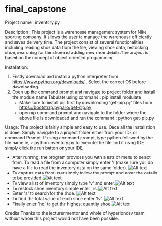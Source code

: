 # final_capstone
Project name :
inventory.py

Description :
This project is a warehouse management system for Nike sporting company. It allows the user to manage the warehouse efficiently and saves delivery time.
The project consist of several functionalities including reading shoe data from the file, viewing shoe data, restocking shoe, searching for the shoeand adding new shoe details.The project is based on the concept of object oriented programming.

Installation:
1. Firstly download and install a python interpreter from https://www.python.org/downloads/ . Select the correct OS before downloading.
2. Open up the command prompt and navigate to project folder and install the module name Tabulate using command  : pip install modulate 
   - Make sure to install pip first by downloading 'get-pip.py' files from https://bootstrap.pypa.io/get-pip.py 
   - open up command prompt and navigate to the folder where the above file is downloaded and run the command : python get-pip.py

Usage:
The project is fairly simple and easy to use. Once all the installation is done. Simply navigate to a project folder either from your IDE or command Prompt.
If using command prompt, type python followed by the file name ie, > python inventory.py to execute the file and if using IDE simply click the run button on your IDE. 
- After running, the program provides you with a lists of menu to select from. To read a file from a computer simply enter 'r'(make sure you do have a file to read the inventory data on the same folder).
![Alt text](https://github.com/4rr0wh34d/final_capstone/tree/main/read_file.jpg?raw=true "File Read")
- To capture data from user simply follow the prompt and enter the details to be provided.![Alt text](https://github.com/4rr0wh34d/final_capstone/tree/main/capture.jpg?raw=true "Capture Input")
- To view a list of inventory simply type 'v' and enter.![Alt text](https://github.com/4rr0wh34d/final_capstone/tree/main/view_file.jpg?raw=true "view file")
- To restock shoe inventory simple enter 'rs'.![Alt text](https://github.com/4rr0wh34d/final_capstone/tree/main/restock.jpg?raw=true "Restock")
- Enter 's' to search for the shoe. ![Alt text](https://github.com/4rr0wh34d/final_capstone/tree/main/search_shoe.jpg?raw=true "Search shoe")
- To find the total value of each shoe enter 'tv'. ![Alt text](https://github.com/4rr0wh34d/final_capstone/tree/main/read_file.jpg?raw=true "total value")
- Finally enter 'hq' to get the highest quantity shoe.![Alt text](https://github.com/4rr0wh34d/final_capstone/tree/main/read_file.jpg?raw=true "higest qty")

Credits
Thanks to the lecturer,mentor and whole of hyperiondev team without whom this project would not have been possible.
